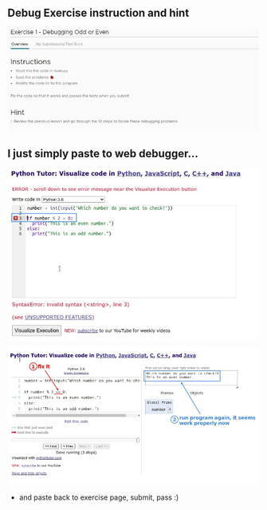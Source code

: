 ## **Debug Exercise instruction and hint**

![Alt instruction](pic/01.jpg)

## **I just simply paste to web debugger...**

![Alt copy paste and show the error suddenly ](pic/02.jpg)

![Alt run again](pic/03.jpg)

- and paste back to exercise page, submit, pass :)
